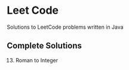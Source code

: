 # Leet Code

Solutions to LeetCode problems written in Java

## Complete Solutions

13. Roman to Integer
